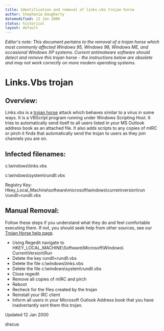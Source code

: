 ```yaml
---
title: Identification and removal of links.vbs trojan horse
author: Stephanie Daugherty
datemodified: 12 Jan 2000
status: historical
layout: default
---
```


*Editor's note: This document pertains to the removal of a trojan horse which most commonly affected Windows 95, Windows 98, Windows ME, and occasional Windows XP systems. Current antimalware software should detect and remove this trojan horse - the instructions below are obsolete and may not work correctly on more modern operating systems.*


# Links.Vbs trojan

## Overview:

Links.vbs is a [trojan horse](trojan.html) attack which behaves similar to a
virus in some ways. It is a VBScript program running under Windows Scripting
Host. It tries to automatically send itself to all users listed in your MS
Outlook address book as an attached file. It also adds scripts to any copies
of mIRC or pirch it finds that automatically send the trojan to users as they
join channels you are on.

## Infected filenames:

c:\windows\links.vbs

c:\windows\system\rundll.vbs

Registry Key: Hkey_Local_Machine\software\microsoft\windows\currentversion\run
\rundll=rundll.vbs

## Manual Removal:

Follow these steps if you understand what they do and feel comfortable
executing them. If not, you should seek help from other sources, see our
[Trojan Horse help page](trojan.html).

  * Using Regedit navigate to HKEY_LOCAL_MACHINE\Software\Microsoft\Windows\ CurrentVersion\Run
  * Delete the key rundll=rundll.vbs
  * Delete the file c:\windows\links.vbs
  * Delete the file c:\windows\system\rundll.vbs
  * Close regedit
  * Remove all copies of mIRC and pirch
  * Reboot
  * Recheck for the files created by the trojan
  * Reinstall your IRC client
  * Inform all users in your Microsoft Outlook Address book that you have inadvertantly sent them this trojan.

Updated 12 Jan 2000

dracus
